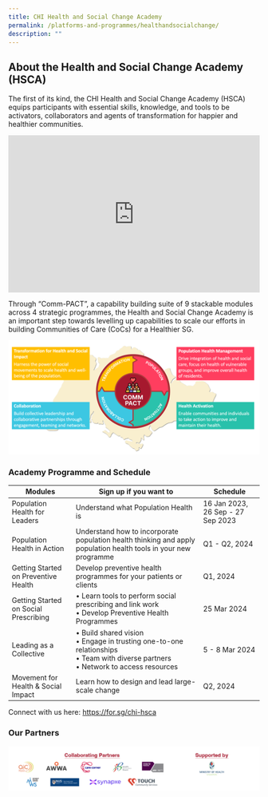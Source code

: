 ```yaml
---
title: CHI Health and Social Change Academy
permalink: /platforms-and-programmes/healthandsocialchange/
description: ""
---
```

## About the Health and Social Change Academy (HSCA) 


The first of its kind, the CHI Health and Social Change Academy (HSCA) equips participants with essential skills, knowledge, and tools to be activators, collaborators and agents of transformation for happier and healthier communities.

 <style>
    .video-container {
      display: flex;
      justify-content: center;
      align-items: center;
    }
  </style>
<div class="video-container">

<iframe allowfullscreen="" allow="accelerometer; autoplay; clipboard-write; encrypted-media; gyroscope; picture-in-picture; web-share" frameborder="0" title="YouTube video player" src="https://www.youtube.com/embed/mUKfVF3YQeo?si=SIukPBF-fAnRfvL0" height="315" width="560"></iframe></div>

Through “Comm-PACT”, a capability building suite of 9 stackable modules across 4 strategic programmes, the Health and Social Change Academy is an important step towards levelling up capabilities to scale our efforts in building Communities of Care (CoCs) for a Healthier SG.

![](/images/commpact.png) 

<h3> Academy Programme and Schedule </h3>

| Modules | Sign up if you want to | Schedule |
| -------- | -------- | -------- |
| Population Health for Leaders     | Understand what Population Health is   | 16 Jan 2023, 26 Sep - 27 Sep 2023     |
| Population Health in Action     | Understand how to incorporate population health thinking and apply population health tools in your new programme    | Q1 - Q2, 2024     |
| Getting Started on Preventive Health   | Develop preventive health programmes for your patients or clients     | Q1, 2024     |
| Getting Started on Social Prescribing    | • Learn tools to perform social prescribing and link work <br> • Develop Preventive Health Programmes     | 25 Mar 2024    |
| Leading as a Collective   | • Build shared vision <br> • Engage in trusting one-to-one relationships <br> • Team with diverse partners <br> • Network to access resources   | 5 - 8 Mar 2024    |
| Movement for Health &amp; Social Impact  | Learn how to design and lead large-scale change     | Q2, 2024     |

Connect with us here: https://for.sg/chi-hsca

<h3> Our Partners</h3>

![](/images/hsca%20partners.png)